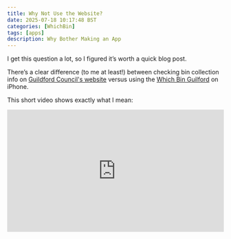 ```yaml
---
title: Why Not Use the Website?
date: 2025-07-18 10:17:48 BST
categories: [WhichBin]
tags: [apps]
description: Why Bother Making an App
---
```


I get this question a lot, so I figured it’s worth a quick blog post.

There’s a clear difference (to me at least!) between checking bin collection info on [Guildford Council's website](https://my.guildford.gov.uk/customers/s/view-bin-collections) versus using the [Which Bin Guilford](https://muse23.com/apps/whichbin/) on iPhone.

This short video shows exactly what I mean:

<div style="position: relative; padding-bottom: 56.25%; height: 0; overflow: hidden;">
  <iframe src="https://www.youtube.com/embed/iWzcYTtAO6A"
    style="position: absolute; top:0; left: 0; width: 100%; height: 100%;"
    frameborder="0" allowfullscreen>
  </iframe>
</div>